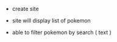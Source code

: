
 * create site

 * site will display list of pokemon

 * able to filter pokemon by search ( text )

 
